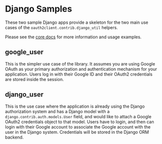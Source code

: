 # Django Samples

These two sample Django apps provide a skeleton for the two main use cases of the
`oauth2client.contrib.django_util` helpers.

Please see the 
[core docs](https://oauth2client.readthedocs.io/en/latest/) for more information and usage examples.

## google_user

This is the simpler use case of the library. It assumes you are using Google OAuth as your primary
authorization and authentication mechanism for your application. Users log in with their Google ID 
and their OAuth2 credentials are stored inside the session. 
 
## django_user
 
This is the use case where the application is already using the Django authorization system and
has a Django model with a `django.contrib.auth.models.User` field, and would like to attach
a Google OAuth2 credentials object to that model. Users have to login, and then can login with 
their Google account to associate the Google account with the user in the Django system.
Credentials will be stored in the Django ORM backend.
